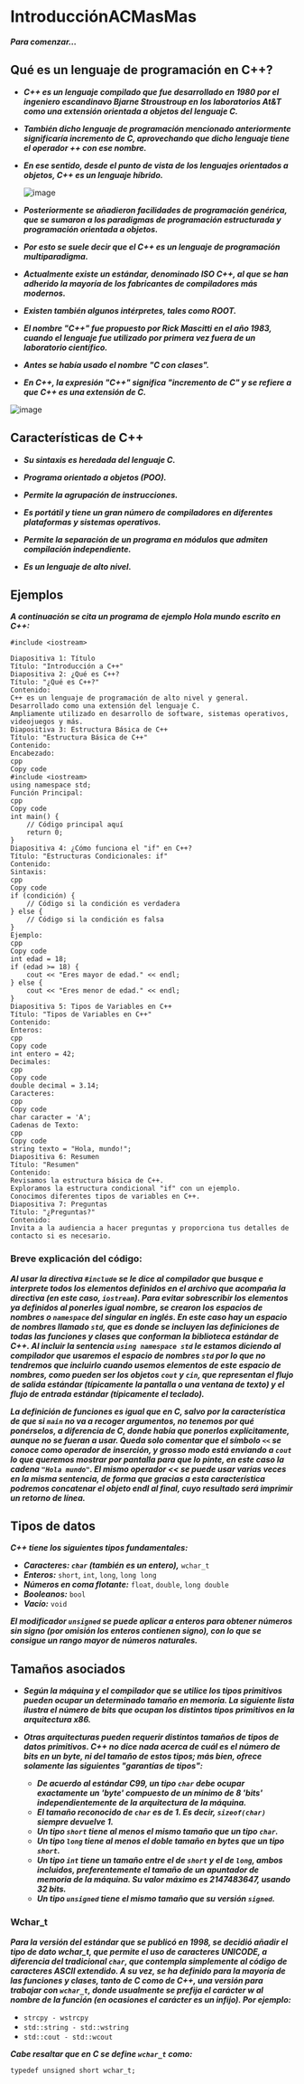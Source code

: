 # IntroducciónACMasMas

**_Para comenzar..._**

## Qué es un lenguaje de programación en C++?

- **_C++ es un lenguaje compilado que fue desarrollado en 1980 por el ingeniero escandinavo Bjarne Stroustroup en los laboratorios At&T como una extensión orientada a objetos del lenguaje C._**

- **_También dicho lenguaje de programación mencionado anteriormente significaría incremento de C, aprovechando que dicho lenguaje tiene el operador ++ con ese nombre._**

- **_En ese sentido, desde el punto de vista de los lenguajes orientados a objetos, C++ es un lenguaje híbrido._**

  ![image](https://github.com/Autinfit/Introducci-nACMasMas/assets/155406623/1cdd1a57-ad29-421d-9232-d7fe17f0a79c)


- **_Posteriormente se añadieron facilidades de programación genérica, que se sumaron a los paradigmas de programación estructurada y programación orientada a objetos._**

- **_Por esto se suele decir que el C++ es un lenguaje de programación multiparadigma._**

- **_Actualmente existe un estándar, denominado ISO C++, al que se han adherido la mayoría de los fabricantes de compiladores más modernos._**

- **_Existen también algunos intérpretes, tales como ROOT._**

- **_El nombre "C++" fue propuesto por Rick Mascitti en el año 1983, cuando el lenguaje fue utilizado por primera vez fuera de un laboratorio científico._**

- **_Antes se había usado el nombre "C con clases"._**

- **_En C++, la expresión "C++" significa "incremento de C" y se refiere a que C++ es una extensión de C._**

![image](https://github.com/Autinfit/Introducci-nACMasMas/assets/155406623/7dde6dd7-cd13-406a-b09d-8d8e070e89c2)

## Características de C++

- **_Su sintaxis es heredada del lenguaje C._**

- **_Programa orientado a objetos (POO)._**

- **_Permite la agrupación de instrucciones._**

- **_Es portátil y tiene un gran número de compiladores en diferentes plataformas y sistemas operativos._**

- **_Permite la separación de un programa en módulos que admiten compilación independiente._**

- **_Es un lenguaje de alto nivel._**

## Ejemplos

**_A continuación se cita un programa de ejemplo Hola mundo escrito en C++:_**

```
#include <iostream>

Diapositiva 1: Título
Título: "Introducción a C++"
Diapositiva 2: ¿Qué es C++?
Título: "¿Qué es C++?"
Contenido:
C++ es un lenguaje de programación de alto nivel y general.
Desarrollado como una extensión del lenguaje C.
Ampliamente utilizado en desarrollo de software, sistemas operativos, videojuegos y más.
Diapositiva 3: Estructura Básica de C++
Título: "Estructura Básica de C++"
Contenido:
Encabezado:
cpp
Copy code
#include <iostream>
using namespace std;
Función Principal:
cpp
Copy code
int main() {
    // Código principal aquí
    return 0;
}
Diapositiva 4: ¿Cómo funciona el "if" en C++?
Título: "Estructuras Condicionales: if"
Contenido:
Sintaxis:
cpp
Copy code
if (condición) {
    // Código si la condición es verdadera
} else {
    // Código si la condición es falsa
}
Ejemplo:
cpp
Copy code
int edad = 18;
if (edad >= 18) {
    cout << "Eres mayor de edad." << endl;
} else {
    cout << "Eres menor de edad." << endl;
}
Diapositiva 5: Tipos de Variables en C++
Título: "Tipos de Variables en C++"
Contenido:
Enteros:
cpp
Copy code
int entero = 42;
Decimales:
cpp
Copy code
double decimal = 3.14;
Caracteres:
cpp
Copy code
char caracter = 'A';
Cadenas de Texto:
cpp
Copy code
string texto = "Hola, mundo!";
Diapositiva 6: Resumen
Título: "Resumen"
Contenido:
Revisamos la estructura básica de C++.
Exploramos la estructura condicional "if" con un ejemplo.
Conocimos diferentes tipos de variables en C++.
Diapositiva 7: Preguntas
Título: "¿Preguntas?"
Contenido:
Invita a la audiencia a hacer preguntas y proporciona tus detalles de contacto si es necesario.
```

### Breve explicación del código:

**_Al usar la directiva ```#include``` se le dice al compilador que busque e interprete todos los elementos definidos en el archivo que acompaña la directiva (en este caso, ```iostream```). Para evitar sobrescribir los elementos ya definidos al ponerles igual nombre, se crearon los espacios de nombres o ```namespace``` del singular en inglés. En este caso hay un espacio de nombres llamado ```std```, que es donde se incluyen las definiciones de todas las funciones y clases que conforman la biblioteca estándar de C++. Al incluir la sentencia ```using namespace std``` le estamos diciendo al compilador que usaremos el espacio de nombres ```std``` por lo que no tendremos que incluirlo cuando usemos elementos de este espacio de nombres, como pueden ser los objetos ```cout``` y ```cin```, que representan el flujo de salida estándar (típicamente la pantalla o una ventana de texto) y el flujo de entrada estándar (típicamente el teclado)._**

**_La definición de funciones es igual que en C, salvo por la característica de que si ```main``` no va a recoger argumentos, no tenemos por qué ponérselos, a diferencia de C, donde había que ponerlos explícitamente, aunque no se fueran a usar. Queda solo comentar que el símbolo ```<<``` se conoce como operador de inserción, y grosso modo está enviando a ```cout``` lo que queremos mostrar por pantalla para que lo pinte, en este caso la cadena ```"Hola mundo"```. El mismo operador << se puede usar varias veces en la misma sentencia, de forma que gracias a esta característica podremos concatenar el objeto endl al final, cuyo resultado será imprimir un retorno de línea._**

## Tipos de datos

**_C++ tiene los siguientes tipos fundamentales:_**

 - **_Caracteres: ```char``` (también es un entero),_** ```wchar_t```
 - **_Enteros:_** ```short```, ```int```, ```long```, ```long long```
 - **_Números en coma flotante:_** ```float```, ```double```, ```long double```
 - **_Booleanos:_** ```bool```
 - **_Vacío:_** ```void```

**_El modificador ```unsigned``` se puede aplicar a enteros para obtener números sin signo (por omisión los enteros contienen signo), con lo que se consigue un rango mayor de números naturales._**

## Tamaños asociados

- **_Según la máquina y el compilador que se utilice los tipos primitivos pueden ocupar un determinado tamaño en memoria. La siguiente lista ilustra el número de bits que ocupan los distintos tipos primitivos en la arquitectura x86._**

- **_Otras arquitecturas pueden requerir distintos tamaños de tipos de datos primitivos. C++ no dice nada acerca de cuál es el número de bits en un byte, ni del tamaño de estos tipos; más bien, ofrece solamente las siguientes "garantías de tipos":_**

   - **_De acuerdo al estándar C99, un tipo ```char``` debe ocupar exactamente un 'byte' compuesto de un mínimo de 8 'bits' independientemente de la arquitectura de la máquina._**
   - **_El tamaño reconocido de ```char``` es de 1. Es decir, ```sizeof(char)``` siempre devuelve 1._**
   - **_Un tipo ```short``` tiene al menos el mismo tamaño que un tipo ```char```._**
   - **_Un tipo ```long``` tiene al menos el doble tamaño en bytes que un tipo ```short```._**
   - **_Un tipo ```int``` tiene un tamaño entre el de ```short``` y el de ```long```, ambos incluidos, preferentemente el tamaño de un apuntador de memoria de la máquina. Su valor máximo es 2147483647, usando 32 bits._**
   - **_Un tipo ```unsigned``` tiene el mismo tamaño que su versión ```signed```._**
 
### Wchar_t

**_Para la versión del estándar que se publicó en 1998, se decidió añadir el tipo de dato wchar_t, que permite el uso de caracteres UNICODE, a diferencia del tradicional ```char```, que contempla simplemente al código de caracteres ASCII extendido. A su vez, se ha definido para la mayoría de las funciones y clases, tanto de C como de C++, una versión para trabajar con ```wchar_t```, donde usualmente se prefija el carácter w al nombre de la función (en ocasiones el carácter es un infijo). Por ejemplo:_**

 - ```strcpy - wstrcpy```
 - ```std::string - std::wstring```
 - ```std::cout - std::wcout```

**_Cabe resaltar que en C se define ```wchar_t``` como:_**

```typedef unsigned short wchar_t;```
